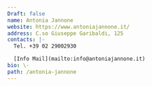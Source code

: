 ```yaml
---
Draft: false
name: Antonia Jannone
website: https://www.antoniajannone.it/
address: C.so Giuseppe Garibaldi, 125
contacts: |-
  Tel. +39 02 29002930

  [Info Mail](mailto:info@antoniajannone.it)
bio: \-
path: /antonia-jannone
---
```

